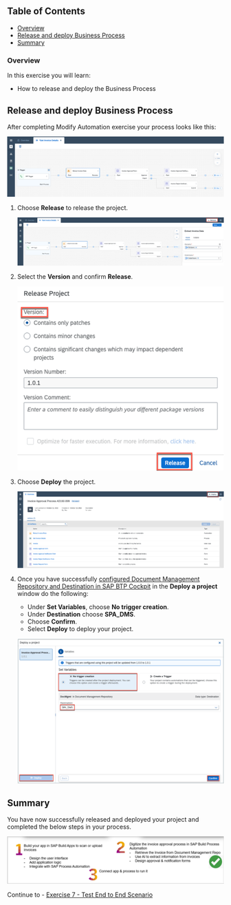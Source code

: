 ## Table of Contents
 - [Overview](#overview)
 - [Release and deploy Business Process](#releaseDeploy)
 - [Summary](#summary)

### Overview <a name="overview"></a>

In this exercise you will learn:

- How to release and deploy the Business Process

## Release and deploy Business Process <a name="releaseDeploy"></a>

After completing Modify Automation exercise your process looks like this:

![06](./images/301a.png)

1. Choose **Release** to release the project.

    ![06](./images/302a.png)

2. Select the **Version** and confirm **Release**.

    ![06](./images/303.png)

3. Choose **Deploy** the project.

    ![06](./images/304.png)

4. Once you have successfully [configured Document Management Repository and Destination in SAP BTP Cockpit](https://help.sap.com/docs/PROCESS_AUTOMATION/a331c4ef0a9d48a89c779fd449c022e7/3da3846d0da94d96a4f38688cd2e936a.html?locale=en-US&version=Cloud) in the **Deploy a project** window do the following:

    - Under **Set Variables**, choose **No trigger creation**.
    - Under **Destination** choose **SPA_DMS**.
    - Choose **Confirm**.
    - Select **Deploy** to deploy your project.

    ![07](./images/305.png)

## Summary <a name="summary"></a>

You have now successfully released and deployed your project and completed the below steps in your process.

![Summary](./images/Summary.png)

Continue to - [Exercise 7 - Test End to End Scenario](../7_TestingEndToEndScenario/README.md)
